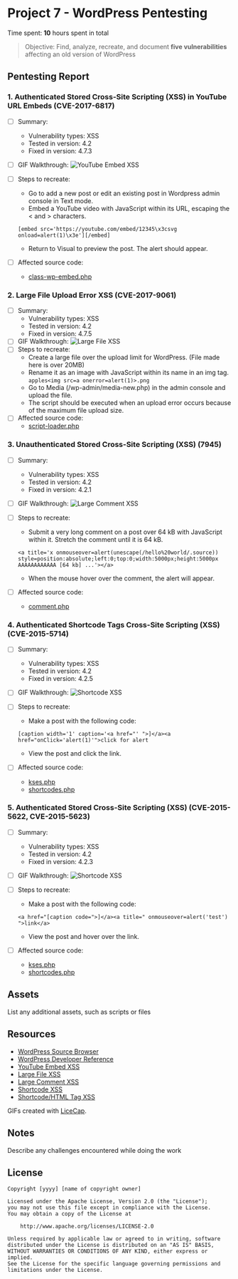 # Project 7 - WordPress Pentesting

Time spent: **10** hours spent in total

> Objective: Find, analyze, recreate, and document **five vulnerabilities** affecting an old version of WordPress

## Pentesting Report

### 1. Authenticated Stored Cross-Site Scripting (XSS) in YouTube URL Embeds (CVE-2017-6817)
  - [ ] Summary: 
    - Vulnerability types: XSS
    - Tested in version: 4.2
    - Fixed in version: 4.7.3
  - [ ] GIF Walkthrough: ![YouTube Embed XSS](https://raw.githubusercontent.com/greenteas/week7-wp/master/youtubeEmbedXSS.gif)
  - [ ] Steps to recreate: 
    - Go to add a new post or edit an existing post in Wordpress admin console in Text mode.
    - Embed a YouTube video with JavaScript within its URL, escaping the < and > characters.
    
    ```[embed src='https://youtube.com/embed/12345\x3csvg onload=alert(1)\x3e'][/embed]```
    - Return to Visual to preview the post. The alert should appear.
  - [ ] Affected source code:
    - [class-wp-embed.php](https://core.trac.wordpress.org/browser/branches/4.2/src/wp-includes/class-wp-embed.php)

### 2. Large File Upload Error XSS (CVE-2017-9061)
  - [ ] Summary: 
    - Vulnerability types: XSS
    - Tested in version: 4.2
    - Fixed in version: 4.7.5
  - [ ] GIF Walkthrough: ![Large File XSS](https://raw.githubusercontent.com/greenteas/week7-wp/master/largefileXSS.gif)
  - [ ] Steps to recreate: 
    - Create a large file over the upload limit for WordPress. (File made here is over 20MB)
    - Rename it as an image with JavaScript within its name in an img tag.
    ```apples<img src=a onerror=alert(1)>.png```
    - Go to Media (/wp-admin/media-new.php) in the admin console and upload the file.
    - The script should be executed when an upload error occurs because of the maximum file upload size.
  - [ ] Affected source code:
    - [script-loader.php](https://core.trac.wordpress.org/browser/branches/4.2/src/wp-includes/script-loader.php)

### 3. Unauthenticated Stored Cross-Site Scripting (XSS) (7945)
  - [ ] Summary: 
    - Vulnerability types: XSS
    - Tested in version: 4.2
    - Fixed in version: 4.2.1
  - [ ] GIF Walkthrough: ![Large Comment XSS](https://raw.githubusercontent.com/greenteas/week7-wp/master/largecomment.gif)
  - [ ] Steps to recreate: 
    - Submit a very long comment on a post over 64 kB with JavaScript within it. Stretch the comment until it is 64 kB.
    
    ```<a title='x onmouseover=alert(unescape(/hello%20world/.source)) style=position:absolute;left:0;top:0;width:5000px;height:5000px AAAAAAAAAAAA [64 kb] ...'></a>```
    - When the mouse hover over the comment, the alert will appear.
  - [ ] Affected source code:
    - [comment.php](https://core.trac.wordpress.org/browser/branches/4.2/src/wp-includes/comment.php)

### 4. Authenticated Shortcode Tags Cross-Site Scripting (XSS) (CVE-2015-5714)
  - [ ] Summary: 
    - Vulnerability types: XSS
    - Tested in version: 4.2
    - Fixed in version: 4.2.5
  - [ ] GIF Walkthrough: ![Shortcode XSS](https://raw.githubusercontent.com/greenteas/week7-wp/master/shortcode.gif)
  - [ ] Steps to recreate: 
    - Make a post with the following code:
    
    ```[caption width='1' caption='<a href="' ">]</a><a href="onClick='alert(1)'">click for alert```
    - View the post and click the link.
  - [ ] Affected source code:
    - [kses.php](https://core.trac.wordpress.org/browser/branches/4.2/src/wp-includes/kses.php)
    - [shortcodes.php](https://core.trac.wordpress.org/browser/branches/4.2/src/wp-includes/shortcodes.php)

### 5. Authenticated Stored Cross-Site Scripting (XSS) (CVE-2015-5622, CVE-2015-5623)
  - [ ] Summary: 
    - Vulnerability types: XSS
    - Tested in version: 4.2
    - Fixed in version: 4.2.3
  - [ ] GIF Walkthrough: ![Shortcode XSS](https://raw.githubusercontent.com/greenteas/week7-wp/master/shortcode2.gif)
  - [ ] Steps to recreate: 
    - Make a post with the following code:
    
    ```<a href="[caption code=">]</a><a title=" onmouseover=alert('test')  ">link</a>```
    - View the post and hover over the link.
  - [ ] Affected source code:
    - [kses.php](https://core.trac.wordpress.org/browser/branches/4.2/src/wp-includes/kses.php)
    - [shortcodes.php](https://core.trac.wordpress.org/browser/branches/4.2/src/wp-includes/shortcodes.php)

## Assets

List any additional assets, such as scripts or files

## Resources

- [WordPress Source Browser](https://core.trac.wordpress.org/browser/)
- [WordPress Developer Reference](https://developer.wordpress.org/reference/)
- [YouTube Embed XSS](https://blog.sucuri.net/2017/03/stored-xss-in-wordpress-core.html)
- [Large File XSS](https://hackerone.com/reports/203515)
- [Large Comment XSS](https://packetstormsecurity.com/files/131644/)
- [Shortcode XSS](http://blog.checkpoint.com/2015/09/15/finding-vulnerabilities-in-core-wordpress-a-bug-hunters-trilogy-part-iii-ultimatum/)
- [Shortcode/HTML Tag XSS](https://klikki.fi/adv/wordpress3.html)

GIFs created with [LiceCap](http://www.cockos.com/licecap/).

## Notes

Describe any challenges encountered while doing the work

## License

    Copyright [yyyy] [name of copyright owner]

    Licensed under the Apache License, Version 2.0 (the "License");
    you may not use this file except in compliance with the License.
    You may obtain a copy of the License at

        http://www.apache.org/licenses/LICENSE-2.0

    Unless required by applicable law or agreed to in writing, software
    distributed under the License is distributed on an "AS IS" BASIS,
    WITHOUT WARRANTIES OR CONDITIONS OF ANY KIND, either express or implied.
    See the License for the specific language governing permissions and
    limitations under the License.
